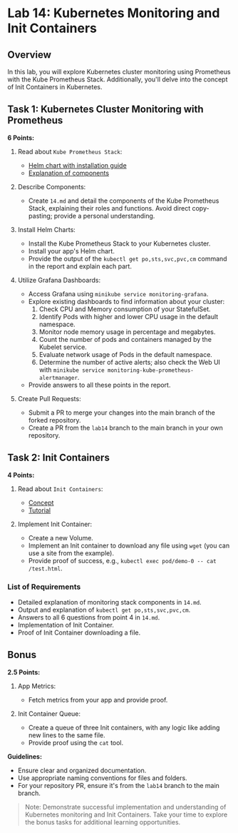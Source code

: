 # Lab 14: Kubernetes Monitoring and Init Containers

## Overview

In this lab, you will explore Kubernetes cluster monitoring using Prometheus with the Kube Prometheus Stack. Additionally, you'll delve into the concept of Init Containers in Kubernetes.

## Task 1: Kubernetes Cluster Monitoring with Prometheus

**6 Points:**

1. Read about `Kube Prometheus Stack`:

   - [Helm chart with installation guide](https://github.com/prometheus-community/helm-charts/tree/main/charts/kube-prometheus-stack)
   - [Explanation of components](https://github.com/prometheus-operator/kube-prometheus#kubeprometheus)

2. Describe Components:

   - Create `14.md` and detail the components of the Kube Prometheus Stack, explaining their roles and functions. Avoid direct copy-pasting; provide a personal understanding.

3. Install Helm Charts:

   - Install the Kube Prometheus Stack to your Kubernetes cluster.
   - Install your app's Helm chart.
   - Provide the output of the `kubectl get po,sts,svc,pvc,cm` command in the report and explain each part.

4. Utilize Grafana Dashboards:

   - Access Grafana using `minikube service monitoring-grafana`.
   - Explore existing dashboards to find information about your cluster:
     1. Check CPU and Memory consumption of your StatefulSet.
     2. Identify Pods with higher and lower CPU usage in the default namespace.
     3. Monitor node memory usage in percentage and megabytes.
     4. Count the number of pods and containers managed by the Kubelet service.
     5. Evaluate network usage of Pods in the default namespace.
     6. Determine the number of active alerts; also check the Web UI with `minikube service monitoring-kube-prometheus-alertmanager`.
   - Provide answers to all these points in the report.

5. Create Pull Requests:
   - Submit a PR to merge your changes into the main branch of the forked repository.
   - Create a PR from the `lab14` branch to the main branch in your own repository.

## Task 2: Init Containers

**4 Points:**

1. Read about `Init Containers`:

   - [Concept](https://kubernetes.io/docs/concepts/workloads/pods/init-containers/)
   - [Tutorial](https://kubernetes.io/docs/tasks/configure-pod-container/configure-pod-initialization/#create-a-pod-that-has-an-init-container)

2. Implement Init Container:
   - Create a new Volume.
   - Implement an Init container to download any file using `wget` (you can use a site from the example).
   - Provide proof of success, e.g., `kubectl exec pod/demo-0 -- cat /test.html`.

### List of Requirements

- Detailed explanation of monitoring stack components in `14.md`.
- Output and explanation of `kubectl get po,sts,svc,pvc,cm`.
- Answers to all 6 questions from point 4 in `14.md`.
- Implementation of Init Container.
- Proof of Init Container downloading a file.

## Bonus

**2.5 Points:**

1. App Metrics:

   - Fetch metrics from your app and provide proof.

2. Init Container Queue:
   - Create a queue of three Init containers, with any logic like adding new lines to the same file.
   - Provide proof using the `cat` tool.

**Guidelines:**

- Ensure clear and organized documentation.
- Use appropriate naming conventions for files and folders.
- For your repository PR, ensure it's from the `lab14` branch to the main branch.

> Note: Demonstrate successful implementation and understanding of Kubernetes monitoring and Init Containers. Take your time to explore the bonus tasks for additional learning opportunities.
